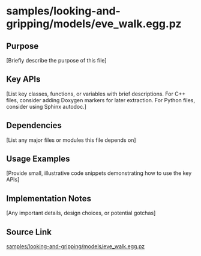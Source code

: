 # samples/looking-and-gripping/models/eve_walk.egg.pz

## Purpose
[Briefly describe the purpose of this file]

## Key APIs
[List key classes, functions, or variables with brief descriptions.
For C++ files, consider adding Doxygen markers for later extraction.
For Python files, consider using Sphinx autodoc.]

## Dependencies
[List any major files or modules this file depends on]

## Usage Examples
[Provide small, illustrative code snippets demonstrating how to use the key APIs]

## Implementation Notes
[Any important details, design choices, or potential gotchas]

## Source Link
[samples/looking-and-gripping/models/eve_walk.egg.pz](link_to_source_repository/samples/looking-and-gripping/models/eve_walk.egg.pz)
